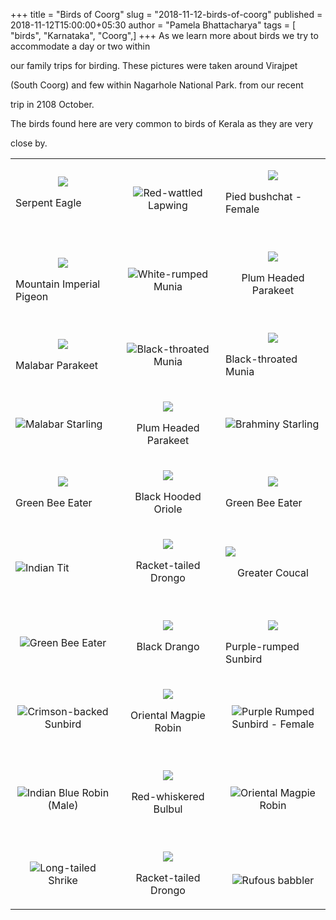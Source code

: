 +++
title = "Birds of Coorg"
slug = "2018-11-12-birds-of-coorg"
published = 2018-11-12T15:00:00+05:30
author = "Pamela Bhattacharya"
tags = [ "birds", "Karnataka", "Coorg",]
+++
As we learn more about birds we try to accommodate a day or two within
our family trips for birding. These pictures were taken around Virajpet
(South Coorg) and few within Nagarhole National Park. from our recent
trip in 2108 October.  
  
The birds found here are very common to birds of Kerala as they are very
close by.

  
  

  

<table>
<colgroup>
<col style="width: 33%" />
<col style="width: 33%" />
<col style="width: 33%" />
</colgroup>
<tbody>
<tr class="odd">
<td><div class="separator" style="clear: both; text-align: center;">
<a href="../images/2018-11-12-birds-of-coorg-2018-11-02-15-50-26.JPG"><img src="../images/thumbnails/2018-11-12-birds-of-coorg-2018-11-02-15-50-26.JPG" /></a>
</div>
Serpent Eagle<br />
<br />
</td>
<td style="text-align: center;"><div class="separator" style="clear: both;">
<a href="../images/2018-11-12-birds-of-coorg-2018-11-03-07-49-30_01.JPG"><img src="../images/thumbnails/2018-11-12-birds-of-coorg-2018-11-03-07-49-30_01.JPG" /></a>Red-wattled Lapwing
</div></td>
<td><div class="separator" style="clear: both; text-align: center;">
<a href="../images/2018-11-12-birds-of-coorg-2018-11-03-07-52-31_02.JPG"><img src="../images/thumbnails/2018-11-12-birds-of-coorg-2018-11-03-07-52-31_02.JPG" /></a>
</div>
Pied bushchat - Female<br />
<br />
</td>
</tr>
<tr class="even">
<td><div class="separator" style="clear: both; text-align: center;">
<a href="../images/2018-11-12-birds-of-coorg-2018-11-03-08-40-26.JPG"><img src="../images/thumbnails/2018-11-12-birds-of-coorg-2018-11-03-08-40-26.JPG" /></a>
</div>
Mountain Imperial Pigeon</td>
<td style="text-align: center;"><div class="separator" style="clear: both;">
<a href="../images/2018-11-12-birds-of-coorg-2018-11-03-07-55-08.JPG"><img src="../images/thumbnails/2018-11-12-birds-of-coorg-2018-11-03-07-55-08.JPG" /></a>White-rumped Munia
</div></td>
<td><div class="separator" style="clear: both; text-align: center;">
<a href="../images/2018-11-12-birds-of-coorg-2018-11-03-08-14-10.JPG"><img src="../images/thumbnails/2018-11-12-birds-of-coorg-2018-11-03-08-14-10.JPG" /></a>
</div>
<div class="separator" style="clear: both; text-align: center;">
Plum Headed Parakeet
</div>
<div class="separator" style="clear: both; text-align: center;">
<br />

</div></td>
</tr>
<tr class="odd">
<td><div class="separator" style="clear: both; text-align: center;">
<a href="../images/2018-11-12-birds-of-coorg-2018-11-03-08-52-01.JPG"><img src="../images/thumbnails/2018-11-12-birds-of-coorg-2018-11-03-08-52-01.JPG" /></a>
</div>
Malabar Parakeet</td>
<td style="text-align: center;"><div class="separator" style="clear: both;">
<a href="../images/2018-11-12-birds-of-coorg-2018-11-03-08-57-40_01.JPG"><img src="../images/thumbnails/2018-11-12-birds-of-coorg-2018-11-03-08-57-40_01.JPG" /></a>Black-throated Munia
</div></td>
<td><div class="separator" style="clear: both; text-align: center;">
<a href="../images/2018-11-12-birds-of-coorg-2018-11-03-08-57-07.JPG"><img src="../images/thumbnails/2018-11-12-birds-of-coorg-2018-11-03-08-57-07.JPG" /></a>
</div>
Black-throated Munia</td>
</tr>
<tr class="even">
<td><div class="separator" style="clear: both;">
<a href="../images/2018-11-12-birds-of-coorg-2018-11-03-09-04-47.JPG"><img src="../images/thumbnails/2018-11-12-birds-of-coorg-2018-11-03-09-04-47.JPG" /></a>Malabar Starling
</div></td>
<td style="text-align: center;"><div class="separator" style="clear: both; text-align: center;">
<a href="../images/2018-11-12-birds-of-coorg-2018-11-03-08-58-28.JPG"><img src="../images/thumbnails/2018-11-12-birds-of-coorg-2018-11-03-08-58-28.JPG" /></a>
</div>
Plum Headed Parakeet</td>
<td><div class="separator" style="clear: both;">
<a href="../images/2018-11-12-birds-of-coorg-2018-11-03-09-06-29_01.JPG"><img src="../images/thumbnails/2018-11-12-birds-of-coorg-2018-11-03-09-06-29_01.JPG" /></a>Brahminy Starling
</div></td>
</tr>
<tr class="odd">
<td><div class="separator" style="clear: both; text-align: center;">
<a href="../images/2018-11-12-birds-of-coorg-2018-11-03-09-10-03.JPG"><img src="../images/thumbnails/2018-11-12-birds-of-coorg-2018-11-03-09-10-03.JPG" /></a>
</div>
Green Bee Eater</td>
<td style="text-align: center;"><div class="separator" style="clear: both; text-align: center;">
<a href="../images/2018-11-12-birds-of-coorg-2018-11-03-09-51-53.JPG"><img src="../images/thumbnails/2018-11-12-birds-of-coorg-2018-11-03-09-51-53.JPG" /></a>
</div>
Black Hooded Oriole</td>
<td><div class="separator" style="clear: both; text-align: center;">
<a href="../images/2018-11-12-birds-of-coorg-2018-11-03-09-10-05.JPG"><img src="../images/thumbnails/2018-11-12-birds-of-coorg-2018-11-03-09-10-05.JPG" /></a>
</div>
Green Bee Eater</td>
</tr>
<tr class="even">
<td><div class="separator" style="clear: both;">
<a href="../images/2018-11-12-birds-of-coorg-2018-11-03-10-00-25.JPG"><img src="../images/thumbnails/2018-11-12-birds-of-coorg-2018-11-03-10-00-25.JPG" /></a>Indian Tit
</div></td>
<td style="text-align: center;"><div class="separator" style="clear: both; text-align: center;">
<a href="../images/2018-11-12-birds-of-coorg-2018-11-04-07-27-59.JPG"><img src="../images/thumbnails/2018-11-12-birds-of-coorg-2018-11-04-07-27-59.JPG" /></a>
</div>
<div class="separator" style="clear: both; text-align: center;">
Racket-tailed Drongo
</div>
<div class="separator" style="clear: both; text-align: center;">
<br />

</div></td>
<td><a href="../images/2018-11-12-birds-of-coorg-2018-11-04-07-21-39.JPG"><img src="../images/thumbnails/2018-11-12-birds-of-coorg-2018-11-04-07-21-39.JPG" /></a><br />

<div class="separator" style="clear: both; text-align: center;">
Greater Coucal
</div></td>
</tr>
<tr class="odd">
<td><div class="separator" style="clear: both; text-align: center;">
<a href="../images/2018-11-12-birds-of-coorg-2018-11-03-10-51-21.JPG"><img src="../images/thumbnails/2018-11-12-birds-of-coorg-2018-11-03-10-51-21.JPG" /></a>Green Bee Eater
</div></td>
<td style="text-align: center;"><div class="separator" style="clear: both; text-align: center;">
<a href="../images/2018-11-12-birds-of-coorg-2018-11-03-10-05-19_01.JPG"><img src="../images/thumbnails/2018-11-12-birds-of-coorg-2018-11-03-10-05-19_01.JPG" /></a>
</div>
Black Drango<br />
<br />
</td>
<td><div class="separator" style="clear: both; text-align: center;">
<a href="../images/2018-11-12-birds-of-coorg-2018-11-03-11-00-10.JPG"><img src="../images/thumbnails/2018-11-12-birds-of-coorg-2018-11-03-11-00-10.JPG" /></a>
</div>
Purple-rumped Sunbird</td>
</tr>
<tr class="even">
<td><div class="separator" style="clear: both; text-align: center;">
<a href="../images/2018-11-12-birds-of-coorg-2018-11-03-10-58-11.JPG"><img src="../images/thumbnails/2018-11-12-birds-of-coorg-2018-11-03-10-58-11.JPG" /></a>Crimson-backed Sunbird
</div></td>
<td style="text-align: center;"><div class="separator" style="clear: both; text-align: center;">
<a href="../images/2018-11-12-birds-of-coorg-2018-11-03-16-30-50.JPG"><img src="../images/thumbnails/2018-11-12-birds-of-coorg-2018-11-03-16-30-50.JPG" /></a>
</div>
<div class="separator" style="clear: both; text-align: center;">
Oriental Magpie Robin
</div>
<div class="separator" style="clear: both; text-align: center;">
<br />

</div></td>
<td><div class="separator" style="clear: both; text-align: center;">
<a href="../images/2018-11-12-birds-of-coorg-2018-11-03-11-45-44.JPG"><img src="../images/thumbnails/2018-11-12-birds-of-coorg-2018-11-03-11-45-44.JPG" /></a>Purple Rumped Sunbird - Female
</div></td>
</tr>
<tr class="odd">
<td><div class="separator" style="clear: both; text-align: center;">
<a href="../images/2018-11-12-birds-of-coorg-2018-11-03-12-52-35.JPG"><img src="../images/thumbnails/2018-11-12-birds-of-coorg-2018-11-03-12-52-35.JPG" /></a>Indian Blue Robin (Male)
</div></td>
<td style="text-align: center;"><div class="separator" style="clear: both; text-align: center;">
<a href="../images/2018-11-12-birds-of-coorg-2018-11-03-16-32-43.JPG"><img src="../images/thumbnails/2018-11-12-birds-of-coorg-2018-11-03-16-32-43.JPG" /></a>
</div>
Red-whiskered Bulbul<br />
<br />
</td>
<td><div class="separator" style="clear: both; text-align: center;">
<a href="../images/2018-11-12-birds-of-coorg-2018-11-03-16-29-01.JPG"><img src="../images/thumbnails/2018-11-12-birds-of-coorg-2018-11-03-16-29-01.JPG" /></a>Oriental Magpie Robin
</div></td>
</tr>
<tr class="even">
<td><div class="separator" style="clear: both; text-align: center;">
<a href="../images/2018-11-12-birds-of-coorg-2018-11-04-08-02-44.JPG"><img src="../images/thumbnails/2018-11-12-birds-of-coorg-2018-11-04-08-02-44.JPG" /></a>Long-tailed Shrike
</div></td>
<td style="text-align: center;"><div class="separator" style="clear: both; text-align: center;">
<a href="../images/2018-11-12-birds-of-coorg-2018-11-04-07-30-34.JPG"><img src="../images/thumbnails/2018-11-12-birds-of-coorg-2018-11-04-07-30-34.JPG" /></a>
</div>
<div class="separator" style="clear: both; text-align: center;">
Racket-tailed Drongo
</div></td>
<td><div class="separator" style="clear: both; text-align: center;">
<br />

</div>
<div class="separator" style="clear: both; text-align: center;">
<a href="../images/2018-11-12-birds-of-coorg-2018-11-04-07-34-02_01.JPG"><img src="../images/thumbnails/2018-11-12-birds-of-coorg-2018-11-04-07-34-02_01.JPG" /></a>Rufous babbler
</div></td>
</tr>
</tbody>
</table>
